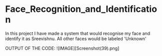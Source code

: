 # Face_Recognition_and_Identification
In this project I have made a system that would recognise my face and identify it as Sreevishnu. All other faces would be labeled 'Unknown'

OUTPUT OF THE CODE:
![IMAGE][Screenshot(39).png]
